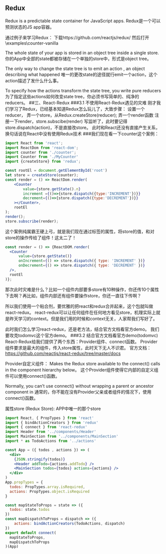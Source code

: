 ## Redux
Redux is a predictable state container for JavaScript apps.
Redux是一个可以预测状态的JS app容器。

通过例子来学习Redux：
下载https://github.com/reactjs/redux/
然后打开\examples\counter-vanilla

The whole state of your app is stored in an object tree inside a single store.
你的App中全部的state都被存储在一个单独的store中，形式是object tree。

The only way to change the state tree is to emit an action , an object describing what happened
唯一的更改state的途径就行emit一个action，这个action描述了发什么什么事。

To specify how the actions transform the state tree, you write pure reducers
为了指定这些actions如何改变state tree，你必须书写简单的、纯净的reducers。
##三、React-Redux
###3.1 不使用React-Redux遇见的灾难
刚才我们学习了Redux，已经基本知道Redux怎么玩儿了，大致步骤：
设置一个reducer，
弄一个store，从Redux.createStore(reducer);
弄一个render函数
注册一下render，store.subscibe(render)
写监听了，此时要记得store.dispatch(action)，不是直接改store。
此时和React还没有直接产生关系，换句话说在React中没有使用Redux技术
###我们现在看一下counter这个案例：
```jsx harmony
import React from 'react';
import ReactDom from 'react-dom';
import counter from './counter';
import Counter from './MyCounter'
import {createStore} from 'redux';

const rootEl = document.getElementById('root')
let store = createStore(counter);
const render = () => ReactDom.render(
    <Counter
        value={store.getState().n}
        increment ={()=>{store.dispatch({type:'INCREMENT'})}}
        decrement={()=>{store.dispatch({type:'DECREMENT'})}}
    ></Counter>,
    rootEl
);
render();
store.subscribe(render);
```
这个案例纯属霸王硬上弓，就是我们现在通过标签的属性，将store的值，和对store的操作传给了组件！这太二了！
```jsx harmony
const render = () => {ReactDOM.render(
  <Counter
	  value={store.getState()}
	  onIncrement={() => store.dispatch({ type: 'INCREMENT' })}
	  onDecrement={() => store.dispatch({ type: 'DECREMENT' })}
  />,
  rootEl
)};

```
那次此时灾难是什么？比如一个组件内部要多store有10种操作，你还传10个属性下去啊？再比如，组件内部还有组件要操作store，你还一直往下传啊？

所以我们使用一个粘合剂，要优雅的把react和redux合并起来，这个包就叫做react-redux。
react-redux可以让任何组件在任何地方看见store，机理实际上就是昨天学习的context。但是我们用的时候和context无关，人家帮我们写好了。

此时我们怎么学习react-redux，还是老方法，结合官方文档看官方demo。
我们要攻克todomvc这个官方demo。
###3.2 结合官方文档看官方demo(todomvc)
React-Redux给我们提供了两个东西：Provider组件、connect函数。
Provider组件要求是最大的组件，传入store属性，此时天下无人不识君。
官方文档：https://github.com/reactjs/react-redux/tree/master/docs


Provider自定义组件：
Makes the Redux store available to the connect() calls in the component hierarchy below。
这个Provider组件使得它内部的自定义组件可以使用connect()函数。

Normally, you can’t use connect() without wrapping a parent or ancestor component in <Provider>
通常的，你不能在没有Provider父亲或者组件的情况下，使用connect()函数。

属性store (Redux Store): APP中唯一的那个store
```jsx harmony
import React, { PropTypes } from 'react'
import { bindActionCreators } from 'redux'
import { connect } from 'react-redux'
import Header from '../components/Header'
import MainSection from '../components/MainSection'
import * as TodoActions from '../actions'

const App = ({ todos , actions }) => (
  <div>
    {JSON.stringify(todos)}
    <Header addTodo={actions.addTodo} />
    <MainSection todos={todos} actions={actions} />
  </div>
)
App.propTypes = {
  todos: PropTypes.array.isRequired,
  actions: PropTypes.object.isRequired
}

const mapStateToProps = state => ({
  todos: state.todos
})
const mapDispatchToProps = dispatch => ({
    actions: bindActionCreators(TodoActions, dispatch)
})
export default connect(
  mapStateToProps,
  mapDispatchToProps
)(App)

```

